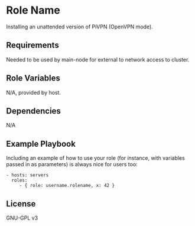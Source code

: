 Role Name
=========

Installing an unattended version of PiVPN (OpenVPN mode).

Requirements
------------

Needed to be used by main-node for external to network access to cluster.

Role Variables
--------------

N/A, provided by host.

Dependencies
------------

N/A

Example Playbook
----------------

Including an example of how to use your role (for instance, with variables passed in as parameters) is always nice for users too:

    - hosts: servers
      roles:
         - { role: username.rolename, x: 42 }

License
-------

GNU-GPL v3
